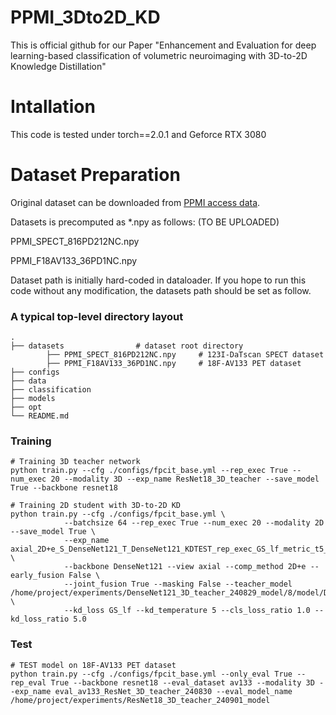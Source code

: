 # PPMI_3Dto2D_KD
This is official github for our Paper "Enhancement and Evaluation for deep learning-based classification of volumetric neuroimaging with 3D-to-2D Knowledge Distillation"

# Intallation
This code is tested under torch==2.0.1 and Geforce RTX 3080

# Dataset Preparation
Original dataset can be downloaded from [PPMI access data](https://www.ppmi-info.org/access-data-specimens/download-data).

Datasets is precomputed as *.npy as follows: (TO BE UPLOADED)

PPMI_SPECT_816PD212NC.npy

PPMI_F18AV133_36PD1NC.npy

Dataset path is initially hard-coded in dataloader.
If you hope to run this code without any modification, the datasets path should be set as follow.

### A typical top-level directory layout

    .
    ├── datasets                # dataset root directory
            ├── PPMI_SPECT_816PD212NC.npy     # 123I-DaTscan SPECT dataset
            ├── PPMI_F18AV133_36PD1NC.npy     # 18F-AV133 PET dataset
    ├── configs
    ├── data
    ├── classification
    ├── models
    ├── opt
    └── README.md

### Training


```
# Training 3D teacher network
python train.py --cfg ./configs/fpcit_base.yml --rep_exec True --num_exec 20 --modality 3D --exp_name ResNet18_3D_teacher --save_model True --backbone resnet18

# Training 2D student with 3D-to-2D KD
python train.py --cfg ./configs/fpcit_base.yml \
            --batchsize 64 --rep_exec True --num_exec 20 --modality 2D --save_model True \
            --exp_name axial_2D+e_S_DenseNet121_T_DenseNet121_KDTEST_rep_exec_GS_lf_metric_t5_bs64_loss1:${_ratio}_240901 \
            --backbone DenseNet121 --view axial --comp_method 2D+e --early_fusion False \
            --joint_fusion True --masking False --teacher_model /home/project/experiments/DenseNet121_3D_teacher_240829_model/8/model/DenseNet121_3D_teacher_240829_model_E60.pth \
            --kd_loss GS_lf --kd_temperature 5 --cls_loss_ratio 1.0 --kd_loss_ratio 5.0
```

### Test

```
# TEST model on 18F-AV133 PET dataset
python train.py --cfg ./configs/fpcit_base.yml --only_eval True --rep_eval True --backbone resnet18 --eval_dataset av133 --modality 3D --exp_name eval_av133_ResNet_3D_teacher_240830 --eval_model_name /home/project/experiments/ResNet18_3D_teacher_240901_model
```

